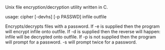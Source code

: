 Unix file encryption/decryption utility written in C.

usage: cipher [-devhs] [-p PASSWD] infile outfile

Encrypts/decrypts files with a password. If -e is supplied then the program will encrypt infile onto outfile. If -d is supplied then the reverse will happen: infile will be decrypted onto outfile. If -p is not supplied then the program will prompt for a password. -s will prompt twice for a password.
